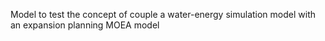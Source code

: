 Model to test the concept of couple a water-energy simulation model with an expansion planning MOEA model

